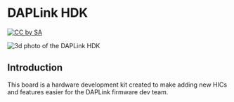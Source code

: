 # DAPLink HDK
[![CC by SA](https://i.creativecommons.org/l/by-sa/4.0/88x31.png)](https://creativecommons.org/licenses/by-sa/4.0/)

![3d photo of the DAPLink HDK](img/daplink_hdk.png)

## Introduction
This board is a hardware development kit created to make adding new HICs and features easier for the DAPLink firmware dev team.